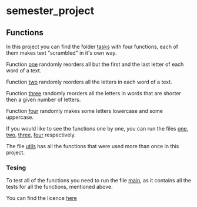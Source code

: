 # semester_project

## Functions

In this project you can find the folder [tasks](https://github.com/elena-korchagina/semester_project/tree/master/tasks) with four functions, each of them makes text "scrambled" in it's own way.

Function [one](https://github.com/elena-korchagina/semester_project/blob/master/tasks/one.py) randomly reorders all but the first and the last letter of each word of a text.

Function [two](https://github.com/elena-korchagina/semester_project/blob/master/tasks/two.py)  randomly reorders all the letters in each word of a text.

Function [three](https://github.com/elena-korchagina/semester_project/blob/master/tasks/three.py) randomly reorders all the letters in words that are shorter then a given number of letters.

Function [four](https://github.com/elena-korchagina/semester_project/blob/master/tasks/four.py) randomly makes some letters  lowercase and some uppercase.

If you would like to see the functions one by one, you can run the files [one](https://github.com/elena-korchagina/semester_project/blob/master/tasks/one.py), [two](https://github.com/elena-korchagina/semester_project/blob/master/tasks/two.py), [three](https://github.com/elena-korchagina/semester_project/blob/master/tasks/three.py), [four](https://github.com/elena-korchagina/semester_project/blob/master/tasks/four.py) respectively.

The file [utils](https://github.com/elena-korchagina/semester_project/blob/master/tasks/utils.py) has all the functions that were used more than once in this project.

### Tesing
To test all of the functions you need to run the file [main](https://github.com/elena-korchagina/semester_project/blob/master/main.py), as it contains all the tests for all the functions, mentioned above.


You can find the licence [here](https://github.com/elena-korchagina/semester_project/blob/master/LICENSE)
